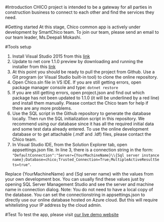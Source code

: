 #Introduction
CHICO project is intended to be a gateway for all parties in construction business to connect to each other and find the services they need.

#Getting started
At this stage, Chico common app is actively under development by SmartChico team. To join our team, please send an email to our team leader, Ms.Deepali Mokashi.

#Tools setup
1. Install Visual Studio 2015 from this [link](https://www.microsoft.com/net/core#windowsvs2015)
2. Update to net core 1.1.0 preview by downloading and running the installer from this [link](https://github.com/dotnet/core/blob/master/release-notes/preview-download.md)
3. At this point you should be ready to pull the project from Github. Use a Git program (or Visual Studio built-in tool) to clone the online repository.
4. Open Chico.sln file in VS IDE. If you are still getting errors, open package manager console and type:
`dotnet restore`
5. If you are still getting errors, open project.json and find out which package has not been updated to 1.1.0 (it will be underlined by a red line) and install them manually. Please contact the Chico team for help if there are any more problems.
6. Use the SQL script in the Github repository to generate the database locally. Then run the SQL initialization script in this repository. We recommend using our database since it has all the required initial data and some test data already entered. To use the online development database or to get attachable (.mdf and .ldf) files, please contact the Chico team.
7. In Visual Studio IDE, from the Solution Explorer tab, open appsettings.json file. In line 3, there is a connection string in the form:
`"DefaultConnection":"Server={YourMachineName}\\{Sql server instance name};Database=chico;Trusted_Connection=True;MultipleActiveResultSets=true"`.

Replace {YourMachineName} and {Sql server name} with the values from your own development box. You can usually find these values just by opening SQL Server Management Studio and see the server and machine name in connection dialog.
Note: You do not need to have a local copy of the database. You can set the connectionstring in appsettings.json to directly use our online database hosted on Azure cloud. But this will require whitelisting your IP address by the cloud admin.

#Test
To test the app, please visit [our live demo website](http://smartchico.azurewebsites.net)
